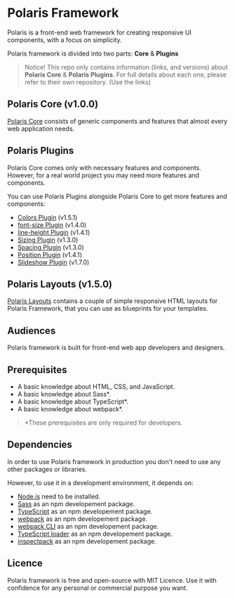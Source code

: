 # Polaris Framework

Polaris is a front-end web framework for creating responsive UI components, with a focus on simplicity.

Polaris framework is divided into two parts: **Core** & **Plugins**

> Notice!
> This repo only contains information (links, and versions) about **Polaris Core** & **Polaris Plugins**.
> For full details about each one, please refer to their own repository. (Use the links)


## Polaris Core (v1.0.0)

[Polaris Core](https://github.com/heminsatya/polaris-core) consists of generic components and features that almost every web application needs.


## Polaris Plugins

Polaris Core comes only with necessary features and components. However, for a real world project you may need more features and components.

You can use Polaris Plugins alongside Polaris Core to get more features and components:

- [Colors Plugin](https://github.com/heminsatya/polaris-colors) (v1.5.1)
- [font-size Plugin](https://github.com/heminsatya/polaris-font-size) (v1.4.0)
- [line-height Plugin](https://github.com/heminsatya/polaris-line-height) (v1.4.1)
- [Sizing Plugin](https://github.com/heminsatya/polaris-sizing) (v1.3.0)
- [Spacing Plugin](https://github.com/heminsatya/polaris-spacing) (v1.3.0)
- [Position Plugin](https://github.com/heminsatya/polaris-position) (v1.4.1)
- [Slideshow Plugin](https://github.com/heminsatya/polaris-slideshow) (v1.7.0)


## Polaris Layouts (v1.5.0)

[Polaris Layouts](https://github.com/heminsatya/polaris-layouts) contains a couple of simple responsive HTML layouts for Polaris Framework, that you can use as blueprints for your templates.


## Audiences

Polaris framework is built for front-end web app developers and designers.


## Prerequisites

* A basic knowledge about HTML, CSS, and JavaScript.
* A basic knowledge about Sass*.
* A basic knowledge about TypeScript*.
* A basic knowledge about webpack*.

> *These prerequisites are only required for developers.


## Dependencies

In order to use Polaris framework in production you don't need to use any other packages or libraries.

However, to use it in a development environment, it depends on:

* [Node.js](https://nodejs.org/en/) need to be installed.
* [Sass](https://www.npmjs.com/package/sass) as an npm developement package.
* [TypeScript](https://www.npmjs.com/package/typescript) as an npm developement package.
* [webpack](https://www.npmjs.com/package/webpack) as an npm developement package.
* [webpack CLI](https://www.npmjs.com/package/webpack-cli) as an npm developement package.
* [TypeScript loader](https://www.npmjs.com/package/ts-loader) as an npm developement package.
* [inspectpack](https://www.npmjs.com/package/inspectpack) as an npm developement package.


## Licence

Polaris framework is free and open-source with MIT Licence. Use it with confidence for any personal or commercial purpose you want.
